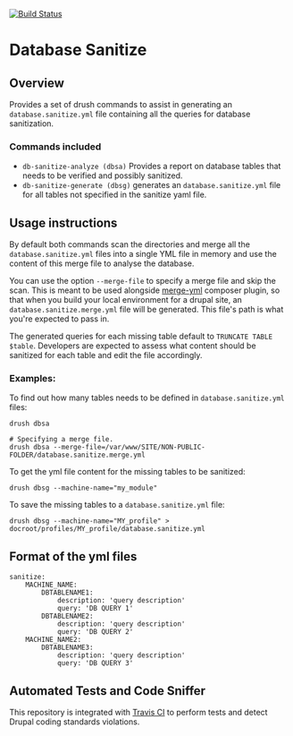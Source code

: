 [![Build Status](https://travis-ci.com/EdisonLabs/database_sanitize.svg?branch=8.x-1.x)](https://travis-ci.com/EdisonLabs/database_sanitize)

# Database Sanitize

## Overview
Provides a set of drush commands to assist in generating an `database.sanitize.yml` file containing all the queries for database sanitization.

### Commands included
- `db-sanitize-analyze (dbsa)` Provides a report on database tables that needs to be verified and possibly sanitized.
- `db-sanitize-generate (dbsg)` generates an `database.sanitize.yml` file for all tables not specified in the sanitize yaml file.

## Usage instructions
By default both commands scan the directories and merge all the `database.sanitize.yml` files into a single YML file in memory and use the content of this merge file to analyse the database. 

You can use the option `--merge-file` to specify a merge file and skip the scan.
This is meant to be used alongside [merge-yml](https://github.com/EdisonLabs/merge-yaml) composer plugin, so that when you build your local environment for a drupal site, an `database.sanitize.merge.yml` file will be generated. This file's path is what you're expected to pass in.

The generated queries for each missing table default to `TRUNCATE TABLE $table`. Developers are expected to assess what content should be sanitized for each table and edit the file accordingly.

### Examples:
To find out how many tables needs to be defined in `database.sanitize.yml` files:
```
drush dbsa
```
```
# Specifying a merge file.
drush dbsa --merge-file=/var/www/SITE/NON-PUBLIC-FOLDER/database.sanitize.merge.yml
```
To get the yml file content for the missing tables to be sanitized:
```
drush dbsg --machine-name="my_module"
```
To save the missing tables to a `database.sanitize.yml` file:
```
drush dbsg --machine-name="MY_profile" > docroot/profiles/MY_profile/database.sanitize.yml
```

## Format of the yml files
```
sanitize:
    MACHINE_NAME:
        DBTABLENAME1:
            description: 'query description'
            query: 'DB QUERY 1'
        DBTABLENAME2:
            description: 'query description'
            query: 'DB QUERY 2'
    MACHINE_NAME2:
        DBTABLENAME3:
            description: 'query description'
            query: 'DB QUERY 3'
```

## Automated Tests and Code Sniffer
This repository is integrated with [Travis CI](https://travis-ci.com/EdisonLabs/database_sanitize) to perform tests and detect Drupal coding standards violations.
